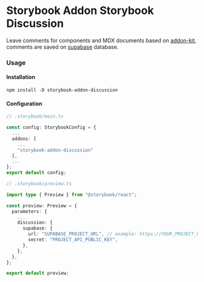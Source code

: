 # Storybook Addon Storybook Discussion
Leave comments for components and MDX documents based on [addon-kit](https://github.com/storybookjs/addon-kit), comments are saved on [supabase](https://supabase.com/) database.

### Usage

#### Installation

```
npm install -D storybook-addon-discussion
```

#### Configuration

```ts
// .storybook/main.ts

const config: StorybookConfig = {
  ...
  addons: [
    ...
    "storybook-addon-discussion"
  ],
  ...
};
export default config;
```

```ts
// .storybook/preview.ts

import type { Preview } from "@storybook/react";

const preview: Preview = {
  parameters: {
    ...
    discussion: {
      supabase: {
        url: "SUPABASE_PROJECT_URL", // example: https://YOUR_PROJECT_UNIQUE_ID.supabase.co
        secret: "PROJECT_API_PUBLIC_KEY",
      },
    },
  },
};

export default preview;
```


